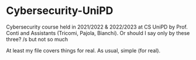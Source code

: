 # Cybersecurity-UniPD
Cybersecurity course held in 2021/2022 & 2022/2023 at CS UniPD by Prof. Conti
and Assistants (Tricomi, Pajola, Bianchi).
Or should I say only by these three? /s but not so much

At least my file covers things for real. As usual, simple (for real).
